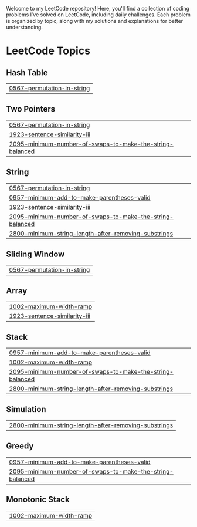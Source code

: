 Welcome to my LeetCode repository! Here, you'll find a collection of coding problems I’ve solved on LeetCode, including daily challenges. Each problem is organized by topic, along with my solutions and explanations for better understanding.

<!---LeetCode Topics Start-->
# LeetCode Topics
## Hash Table
|  |
| ------- |
| [0567-permutation-in-string](https://github.com/kkeshavv/Leetcode/tree/master/0567-permutation-in-string) |
## Two Pointers
|  |
| ------- |
| [0567-permutation-in-string](https://github.com/kkeshavv/Leetcode/tree/master/0567-permutation-in-string) |
| [1923-sentence-similarity-iii](https://github.com/kkeshavv/Leetcode/tree/master/1923-sentence-similarity-iii) |
| [2095-minimum-number-of-swaps-to-make-the-string-balanced](https://github.com/kkeshavv/Leetcode/tree/master/2095-minimum-number-of-swaps-to-make-the-string-balanced) |
## String
|  |
| ------- |
| [0567-permutation-in-string](https://github.com/kkeshavv/Leetcode/tree/master/0567-permutation-in-string) |
| [0957-minimum-add-to-make-parentheses-valid](https://github.com/kkeshavv/Leetcode/tree/master/0957-minimum-add-to-make-parentheses-valid) |
| [1923-sentence-similarity-iii](https://github.com/kkeshavv/Leetcode/tree/master/1923-sentence-similarity-iii) |
| [2095-minimum-number-of-swaps-to-make-the-string-balanced](https://github.com/kkeshavv/Leetcode/tree/master/2095-minimum-number-of-swaps-to-make-the-string-balanced) |
| [2800-minimum-string-length-after-removing-substrings](https://github.com/kkeshavv/Leetcode/tree/master/2800-minimum-string-length-after-removing-substrings) |
## Sliding Window
|  |
| ------- |
| [0567-permutation-in-string](https://github.com/kkeshavv/Leetcode/tree/master/0567-permutation-in-string) |
## Array
|  |
| ------- |
| [1002-maximum-width-ramp](https://github.com/kkeshavv/Leetcode/tree/master/1002-maximum-width-ramp) |
| [1923-sentence-similarity-iii](https://github.com/kkeshavv/Leetcode/tree/master/1923-sentence-similarity-iii) |
## Stack
|  |
| ------- |
| [0957-minimum-add-to-make-parentheses-valid](https://github.com/kkeshavv/Leetcode/tree/master/0957-minimum-add-to-make-parentheses-valid) |
| [1002-maximum-width-ramp](https://github.com/kkeshavv/Leetcode/tree/master/1002-maximum-width-ramp) |
| [2095-minimum-number-of-swaps-to-make-the-string-balanced](https://github.com/kkeshavv/Leetcode/tree/master/2095-minimum-number-of-swaps-to-make-the-string-balanced) |
| [2800-minimum-string-length-after-removing-substrings](https://github.com/kkeshavv/Leetcode/tree/master/2800-minimum-string-length-after-removing-substrings) |
## Simulation
|  |
| ------- |
| [2800-minimum-string-length-after-removing-substrings](https://github.com/kkeshavv/Leetcode/tree/master/2800-minimum-string-length-after-removing-substrings) |
## Greedy
|  |
| ------- |
| [0957-minimum-add-to-make-parentheses-valid](https://github.com/kkeshavv/Leetcode/tree/master/0957-minimum-add-to-make-parentheses-valid) |
| [2095-minimum-number-of-swaps-to-make-the-string-balanced](https://github.com/kkeshavv/Leetcode/tree/master/2095-minimum-number-of-swaps-to-make-the-string-balanced) |
## Monotonic Stack
|  |
| ------- |
| [1002-maximum-width-ramp](https://github.com/kkeshavv/Leetcode/tree/master/1002-maximum-width-ramp) |
<!---LeetCode Topics End-->